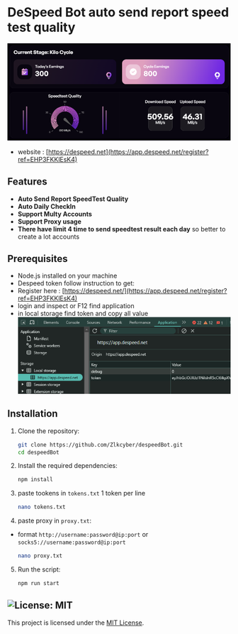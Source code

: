 # DeSpeed Bot auto send report speed test quality

![banner](./img/image.png)
- website : [https://despeed.net](https://app.despeed.net/register?ref=EHP3FKKlEsK4)

## Features

- **Auto Send Report SpeedTest Quality**
- **Auto Daily CheckIn**
- **Support Multy Accounts**
- **Support Proxy usage**
- **There have limit 4 time to send speedtest result each day** so better to create a lot accounts
 
## Prerequisites

- Node.js installed on your machine
- Despeed token follow instruction to get:
- Register here : [https://despeed.net/](https://app.despeed.net/register?ref=EHP3FKKlEsK4)
- login and inspect or F12 find application
- in local storage find token and copy all value
    ![token](./img/image-1.png)

## Installation

1. Clone the repository:
    ```sh
    git clone https://github.com/Zlkcyber/despeedBot.git
    cd despeedBot
    ```

2. Install the required dependencies:
    ```sh
    npm install
    ```
3. paste tookens in `tokens.txt` 1 token per line
    ```bash
    nano tokens.txt
    ```
4. paste proxy in `proxy.txt`:
-  format `http://username:password@ip:port` or `socks5://username:password@ip:port`
    ```sh
    nano proxy.txt
    ```
5. Run the script:
    ```sh
    npm run start
    ```

## ![License: MIT](https://img.shields.io/badge/License-MIT-yellow.svg)

This project is licensed under the [MIT License](LICENSE).

